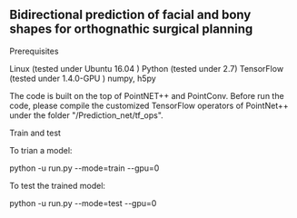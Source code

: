 ## Bidirectional prediction of facial and bony shapes for orthognathic surgical planning

Prerequisites

Linux (tested under Ubuntu 16.04 )
Python (tested under 2.7)
TensorFlow (tested under 1.4.0-GPU )
numpy, h5py

The code is built on the top of PointNET++ and PointConv. 
Before run the code, please compile the customized TensorFlow operators of PointNet++ under the folder "/Prediction_net/tf_ops".

Train and test

To trian a model:

python -u run.py --mode=train --gpu=0

To test the trained model:

python -u run.py --mode=test --gpu=0
